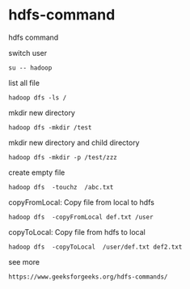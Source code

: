 # hdfs-command
hdfs command


switch user
```
su -- hadoop
```

list all file
```
hadoop dfs -ls /
```

mkdir new directory
```
hadoop dfs -mkdir /test
```

mkdir new directory and child directory
```
hadoop dfs -mkdir -p /test/zzz
```

create empty file
```
hadoop dfs  -touchz  /abc.txt
```

copyFromLocal: Copy file from local to hdfs 
```
hadoop dfs  -copyFromLocal def.txt /user
```

copyToLocal: Copy file from hdfs to local
```
hadoop dfs  -copyToLocal  /user/def.txt def2.txt
```

see more
```
https://www.geeksforgeeks.org/hdfs-commands/
```
